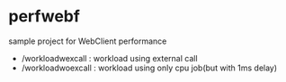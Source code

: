 # perfwebf
sample project for
WebClient performance



* /workloadwexcall  :  workload using external call
* /workloadwoexcall :  workload using only cpu job(but with 1ms delay)
